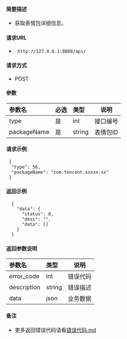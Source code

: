 
#### 简要描述

- 获取表情包详细信息。

#### 请求URL
- ` http://127.0.0.1:8888/api/`
  
#### 请求方式
- POST 

#### 参数

| 参数名         | 必选 | 类型     | 说明    |   
|:------------|:---|:-------|-------|   
| type        | 是  | int    | 接口编号  |   
| packageName | 是  | string | 表情包ID |   

#### 请求示例

```
 {
  "type": 56,
  "packageName": "com.tencent.xxxxx.xx"
 } 
```

#### 返回示例 

``` 
  {
    "data": {
      "status": 0,
      "desc": "",
      "data": []
    }
  }
```

#### 返回参数说明 

| 参数名         | 类型     | 说明   |   
|:------------|:-------|------|   
| error_code  | int    | 错误代码 |   
| description | string | 错误描述 |   
| data        | json   | 业务数据 |   

#### 备注 

- 更多返回错误代码请看[错误代码.md](../错误代码.md)






